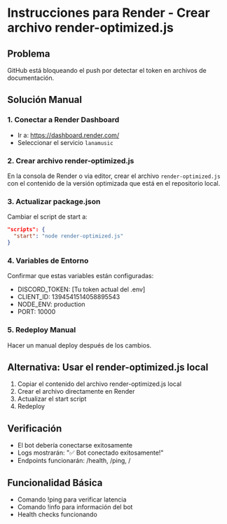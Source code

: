 # Instrucciones para Render - Crear archivo render-optimized.js

## Problema
GitHub está bloqueando el push por detectar el token en archivos de documentación.

## Solución Manual

### 1. Conectar a Render Dashboard
- Ir a: https://dashboard.render.com/
- Seleccionar el servicio `lanamusic`

### 2. Crear archivo render-optimized.js
En la consola de Render o via editor, crear el archivo `render-optimized.js` con el contenido de la versión optimizada que está en el repositorio local.

### 3. Actualizar package.json
Cambiar el script de start a:
```json
"scripts": {
  "start": "node render-optimized.js"
}
```

### 4. Variables de Entorno
Confirmar que estas variables están configuradas:
- DISCORD_TOKEN: [Tu token actual del .env]
- CLIENT_ID: 1394541514058895543
- NODE_ENV: production
- PORT: 10000

### 5. Redeploy Manual
Hacer un manual deploy después de los cambios.

## Alternativa: Usar el render-optimized.js local
1. Copiar el contenido del archivo render-optimized.js local
2. Crear el archivo directamente en Render
3. Actualizar el start script
4. Redeploy

## Verificación
- El bot debería conectarse exitosamente
- Logs mostrarán: "✅ Bot conectado exitosamente!"
- Endpoints funcionarán: /health, /ping, /

## Funcionalidad Básica
- Comando !ping para verificar latencia
- Comando !info para información del bot
- Health checks funcionando
